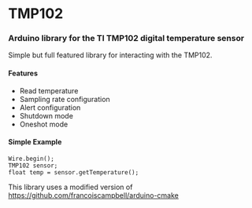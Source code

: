 # TMP102
### Arduino library for the TI TMP102 digital temperature sensor

Simple but full featured library for interacting with the TMP102.

#### Features

* Read temperature
* Sampling rate configuration
* Alert configuration
* Shutdown mode
* Oneshot mode

#### Simple Example
	
```
Wire.begin();
TMP102 sensor;
float temp = sensor.getTemperature();
```

This library uses a modified version of https://github.com/francoiscampbell/arduino-cmake
